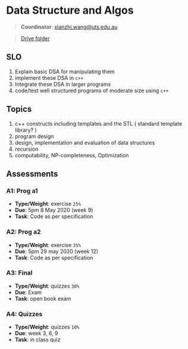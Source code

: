# Data Structure and Algos

> **Coordinator**: xianzhi.wang@uts.edu.au

> [Drive folder](https://drive.google.com/open?id=1qM6ryv34shUkA5qjEXayuJpZAnoCWNOP)

## SLO

1. Explain basic DSA for manipulating them
2. implement these DSA in `c++`
3. Integrate these DSA in larger programs
4. code/test well structured programs of moderate size using `c++`

## Topics

1. c++ constructs including templates and the STL ( standard template library? )
2. program design
3. design, implementation and evaluation of data structures
4. recursion
5. computability, NP-completeness, Optimization

## Assessments

### **A1**: Prog a1

- **Type/Weight**: exercise `25%`
- **Due**: 5pm 8 May 2020 (week 9)
- **Task**: Code as per specification

### **A2**: Prog a2

- **Type/Weight**: exercise `35%`
- **Due**: 5pm 29 may 2020 (week 12)
- **Task**: Code as per specification

### **A3**: Final

- **Type/Weight**: quizzes `30%` 
- **Due**: Exam
- **Task**: open book exam

### **A4**: Quizzes

- **Type/Weight**: quizzes `10%`
- **Due**: week 3, 6, 9
- **Task**: in class quiz
